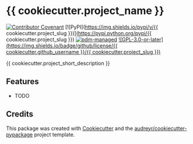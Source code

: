 # {{ cookiecutter.project_name }}

[![Contributor Covenant](https://img.shields.io/badge/Contributor%20Covenant-2.1-4baaaa.svg)](code_of_conduct.md)
[![PyPI](https://img.shields.io/pypi/v/{{ cookiecutter.project_slug }})](https://pypi.python.org/pypi/{{ cookiecutter.project_slug }})
[![pdm-managed](https://img.shields.io/badge/pdm-managed-blueviolet)](https://pdm.fming.dev)
[![GPL-3.0-or-later](https://img.shields.io/badge/github/license/{{ cookiecutter.github_username }}/{{ cookiecutter.project_slug }})](LICENSE)

{{ cookiecutter.project_short_description }}

## Features

- TODO

## Credits

This package was created with [Cookiecutter](https://github.com/audreyr/cookiecutter) and the [audreyr/cookiecutter-pypackage](https://github.com/audreyr/cookiecutter-pypackage) project template.

